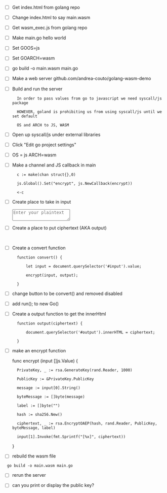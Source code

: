 - [ ] Get index.html from golang repo

- [ ] Change index.html to say main.wasm

- [ ] Get wasm_exec.js from golang repo

- [ ] Make main.go hello world

- [ ] Set GOOS=js

- [ ] Set GOARCH=wasm

- [ ] go build -o main.wasm main.go

- [ ] Make a web server github.com/andrea-couto/golang-wasm-demo

- [ ] Build and run the server


        In order to pass values from go to javascript we need syscall/js package

        HOWEVER, goland is prohibiting us from using syscall/js until we set default

        OS and ARCH to JS, WASM


- [ ] Open up syscall/js under external libraries

- [ ] Click "Edit go project settings"

- [ ] OS = js ARCH=wasm

- [ ] Make a channel and JS callback in main

        c := make(chan struct{},0)

        js.Global().Set("encrypt", js.NewCallback(encrypt))

        <-c

- [ ]  Create place to take in input

    <textarea id="input" placeholder="Enter your plaintext"></textarea><br>

- [ ] Create a place to put ciphertext (AKA output)

    <div id="output"></div><br>

- [ ] Create a convert function

        function convert() {

            let input = document.querySelector('#input').value;

            encrypt(input, output);

        }

- [ ] change button to be convert() and removed disabled

- [ ] add run(); to new Go()

- [ ] Create a output function to get the innerHtml

        function output(ciphertext) {

            document.querySelector('#output').innerHTML = ciphertext;

        }

- [ ] make an encrypt function


     func encrypt (input []js.Value) {

        PrivateKey, _ := rsa.GenerateKey(rand.Reader, 1000)

        PublicKey := &PrivateKey.PublicKey

        message := input[0].String()

        byteMessage := []byte(message)

        label := []byte("")

        hash := sha256.New()

        ciphertext, _ := rsa.EncryptOAEP(hash, rand.Reader, PublicKey, byteMessage, label)

        input[1].Invoke(fmt.Sprintf("[%x]", ciphertext))

     }


- [ ] rebuild the wasm file

``` go build -o main.wasm main.go```

- [ ] rerun the server

- [ ] can you print or display the public key?

